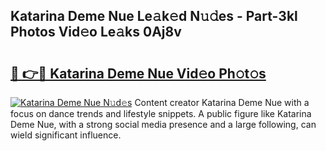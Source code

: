 ## Katarina Deme Nue Le𝚊k𝚎d N𝚞𝚍es - Part-3kl Photos Vid𝚎o Le𝚊ks 0Aj8v

# <h2><a href="http://fb8atr.evod.top/?m=Katarina+Deme+Nue">🔗 👉🔴 Katarina Deme Nue Vid𝚎o Ph𝚘t𝚘s</a></h2>

[![Katarina Deme Nue N𝚞d𝚎s](https://i.imgur.com/8V9OHl7.gif)](http://fb8atr.evod.top/?m=Katarina+Deme+Nue)
Content creator Katarina Deme Nue with a focus on dance trends and lifestyle snippets. A public figure like Katarina Deme Nue, with a strong social media presence and a large following, can wield significant influence. 
